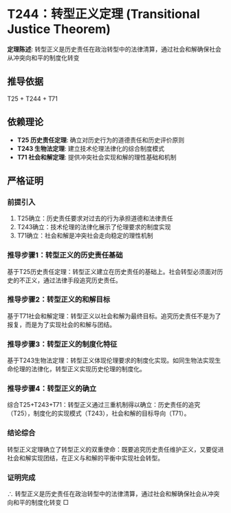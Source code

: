 # T244：转型正义定理 (Transitional Justice Theorem)

**定理陈述**: 转型正义是历史责任在政治转型中的法律清算，通过社会和解确保社会从冲突向和平的制度化转变

## 推导依据
T25 + T244 + T71

## 依赖理论
- **T25 历史责任定理**: 确立对历史行为的道德责任和历史评价原则
- **T243 生物法定理**: 建立技术伦理法律化的综合制度模式
- **T71 社会和解定理**: 提供冲突社会实现和解的理性基础和机制

## 严格证明

### 前提引入
1. T25确立：历史责任要求对过去的行为承担道德和法律责任
2. T243确立：技术伦理的法律化展示了伦理要求的制度实现
3. T71确立：社会和解是冲突社会走向稳定的理性机制

### 推导步骤1：转型正义的历史责任基础
基于T25历史责任定理：转型正义建立在历史责任的基础上。社会转型必须面对历史的不正义，通过法律手段追究历史责任。

### 推导步骤2：转型正义的和解目标
基于T71社会和解定理：转型正义以社会和解为最终目标。追究历史责任不是为了报复，而是为了实现社会的和解与团结。

### 推导步骤3：转型正义的制度化特征
基于T243生物法定理：转型正义体现伦理要求的制度化实现。如同生物法实现生命伦理的法律化，转型正义实现历史伦理的制度化。

### 推导步骤4：转型正义的确立
综合T25+T243+T71：转型正义通过三重机制得以确立：历史责任的追究（T25），制度化的实现模式（T243），社会和解的目标导向（T71）。

### 结论综合
转型正义定理确立了转型正义的双重使命：既要追究历史责任维护正义，又要促进社会和解实现团结，在正义与和解的平衡中实现社会转型。

### 证明完成
∴ 转型正义是历史责任在政治转型中的法律清算，通过社会和解确保社会从冲突向和平的制度化转变 □